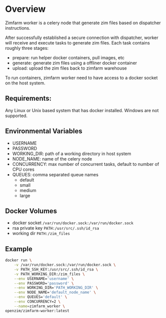 # Overview

Zimfarm worker is a celery node that generate zim files based on  dispatcher instructions.

After successfully established a secure connection with dispatcher, worker will receive and execute tasks to generate zim files. 
Each task contains roughly three stages:

- prepare: run helper docker containers, pull images, etc
- generate: generate zim files using a offliner docker container
- upload: upload the zim files back to zimfarm warehouse

To run containers, zimfarm worker need to have access to a docker socket on the host system.

## Requirements:

Any Linux or Unix based system that has docker installed. Windows are not supported.

## Environmental Variables

- USERNAME
- PASSWORD
- WORKING_DIR: path of a working directory in host system
- NODE_NAME: name of the celery node
- CONCURRENCY: max number of concurrent tasks, default to number of CPU cores
- QUEUES: comma separated queue names
  - default
  - small
  - medium 
  - large  

## Docker Volumes

- docker socket `/var/run/docker.sock:/var/run/docker.sock`
- rsa private key `PATH:/usr/src/.ssh/id_rsa`
- working dir `PATH:/zim_files`

## Example

```bash
docker run \
    -v /var/run/docker.sock:/var/run/docker.sock \
    -v PATH_SSH_KEY:/usr/src/.ssh/id_rsa \
    -v PATH_WORKING_DIR:/zim_files \
    --env USERNAME='username' \
    --env PASSWORD='password' \
    --env WORKING_DIR='PATH_WORKING_DIR' \
    --env NODE_NAME='default_node_name' \
    --env QUEUES='default' \
    --env CONCURRENCY=2 \
    --name=zimfarm_worker \
openzim/zimfarm-worker:latest
```
